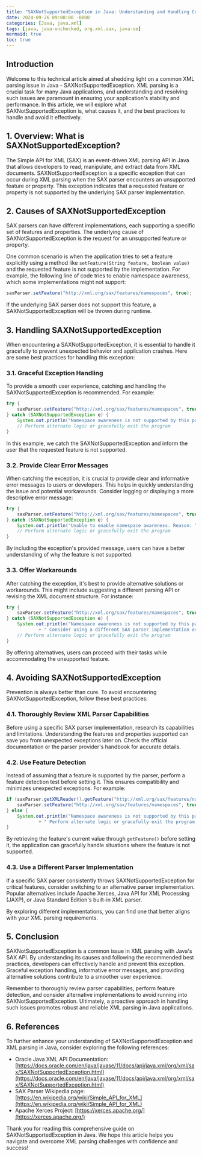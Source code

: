 ```yaml
---
title: "SAXNotSupportedException in Java: Understanding and Handling Common XML Parsing Issue"
date: 2024-09-26 09:00:00 -0000
categories: [Java, java.xml]
tags: [java, java-unchecked, org.xml.sax, java-se]
mermaid: true
toc: true
---
```



## Introduction

Welcome to this technical article aimed at shedding light on a common XML parsing issue in Java - SAXNotSupportedException. XML parsing is a crucial task for many Java applications, and understanding and resolving such issues are paramount in ensuring your application's stability and performance. In this article, we will explore what SAXNotSupportedException is, what causes it, and the best practices to handle and avoid it effectively.

## 1. Overview: What is SAXNotSupportedException?

The Simple API for XML (SAX) is an event-driven XML parsing API in Java that allows developers to read, manipulate, and extract data from XML documents. SAXNotSupportedException is a specific exception that can occur during XML parsing when the SAX parser encounters an unsupported feature or property. This exception indicates that a requested feature or property is not supported by the underlying SAX parser implementation.

## 2. Causes of SAXNotSupportedException

SAX parsers can have different implementations, each supporting a specific set of features and properties. The underlying cause of SAXNotSupportedException is the request for an unsupported feature or property.

One common scenario is when the application tries to set a feature explicitly using a method like `setFeature(String feature, boolean value)` and the requested feature is not supported by the implementation. For example, the following line of code tries to enable namespace awareness, which some implementations might not support:

```java
saxParser.setFeature("http://xml.org/sax/features/namespaces", true);
```

If the underlying SAX parser does not support this feature, a SAXNotSupportedException will be thrown during runtime.

## 3. Handling SAXNotSupportedException

When encountering a SAXNotSupportedException, it is essential to handle it gracefully to prevent unexpected behavior and application crashes. Here are some best practices for handling this exception:

### 3.1. Graceful Exception Handling

To provide a smooth user experience, catching and handling the SAXNotSupportedException is recommended. For example:

```java
try {
    saxParser.setFeature("http://xml.org/sax/features/namespaces", true);
} catch (SAXNotSupportedException e) {
    System.out.println("Namespace awareness is not supported by this parser.");
    // Perform alternate logic or gracefully exit the program
}
```

In this example, we catch the SAXNotSupportedException and inform the user that the requested feature is not supported.

### 3.2. Provide Clear Error Messages

When catching the exception, it is crucial to provide clear and informative error messages to users or developers. This helps in quickly understanding the issue and potential workarounds. Consider logging or displaying a more descriptive error message:

```java
try {
    saxParser.setFeature("http://xml.org/sax/features/namespaces", true);
} catch (SAXNotSupportedException e) {
    System.out.println("Unable to enable namespace awareness. Reason: " + e.getMessage());
    // Perform alternate logic or gracefully exit the program
}
```

By including the exception's provided message, users can have a better understanding of why the feature is not supported.

### 3.3. Offer Workarounds

After catching the exception, it's best to provide alternative solutions or workarounds. This might include suggesting a different parsing API or revising the XML document structure. For instance:

```java
try {
    saxParser.setFeature("http://xml.org/sax/features/namespaces", true);
} catch (SAXNotSupportedException e) {
    System.out.println("Namespace awareness is not supported by this parser."
            + " Consider using a different SAX parser implementation or modifying the XML document.");
    // Perform alternate logic or gracefully exit the program
}
```

By offering alternatives, users can proceed with their tasks while accommodating the unsupported feature.

## 4. Avoiding SAXNotSupportedException

Prevention is always better than cure. To avoid encountering SAXNotSupportedException, follow these best practices:

### 4.1. Thoroughly Review XML Parser Capabilities

Before using a specific SAX parser implementation, research its capabilities and limitations. Understanding the features and properties supported can save you from unexpected exceptions later on. Check the official documentation or the parser provider's handbook for accurate details.

### 4.2. Use Feature Detection

Instead of assuming that a feature is supported by the parser, perform a feature detection test before setting it. This ensures compatibility and minimizes unexpected exceptions. For example:

```java
if (saxParser.getXMLReader().getFeature("http://xml.org/sax/features/namespaces")) {
    saxParser.setFeature("http://xml.org/sax/features/namespaces", true);
} else {
    System.out.println("Namespace awareness is not supported by this parser."
            + " Perform alternate logic or gracefully exit the program.");
}
```

By retrieving the feature's current value through `getFeature()` before setting it, the application can gracefully handle situations where the feature is not supported.

### 4.3. Use a Different Parser Implementation

If a specific SAX parser consistently throws SAXNotSupportedException for critical features, consider switching to an alternative parser implementation. Popular alternatives include Apache Xerces, Java API for XML Processing (JAXP), or Java Standard Edition's built-in XML parser.

By exploring different implementations, you can find one that better aligns with your XML parsing requirements.

## 5. Conclusion

SAXNotSupportedException is a common issue in XML parsing with Java's SAX API. By understanding its causes and following the recommended best practices, developers can effectively handle and prevent this exception. Graceful exception handling, informative error messages, and providing alternative solutions contribute to a smoother user experience.

Remember to thoroughly review parser capabilities, perform feature detection, and consider alternative implementations to avoid running into SAXNotSupportedException. Ultimately, a proactive approach in handling such issues promotes robust and reliable XML parsing in Java applications.

## 6. References

To further enhance your understanding of SAXNotSupportedException and XML parsing in Java, consider exploring the following references:

- Oracle Java XML API Documentation: [https://docs.oracle.com/en/java/javase/11/docs/api/java.xml/org/xml/sax/SAXNotSupportedException.html](https://docs.oracle.com/en/java/javase/11/docs/api/java.xml/org/xml/sax/SAXNotSupportedException.html)
- SAX Parser Wikipedia page: [https://en.wikipedia.org/wiki/Simple_API_for_XML](https://en.wikipedia.org/wiki/Simple_API_for_XML)
- Apache Xerces Project: [https://xerces.apache.org/](https://xerces.apache.org/)

Thank you for reading this comprehensive guide on SAXNotSupportedException in Java. We hope this article helps you navigate and overcome XML parsing challenges with confidence and success!
